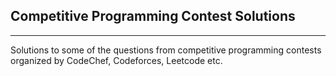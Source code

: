 ## Competitive Programming Contest Solutions
---
Solutions to some of the questions from competitive programming contests organized by CodeChef, Codeforces, Leetcode etc.